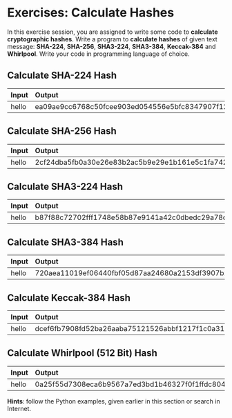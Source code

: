 # Exercises: Calculate Hashes

In this exercise session, you are assigned to write some code to **calculate cryptographic hashes**. Write a program to **calculate hashes** of given text message: **SHA-224**, **SHA-256**, **SHA3-224**, **SHA3-384**, **Keccak-384** and **Whirlpool**. Write your code in programming language of choice.

## Calculate **SHA-224 Hash**

| **Input** | **Output** |
| :--- | :--- |
| hello | ea09ae9cc6768c50fcee903ed054556e5bfc8347907f12598aa24193 |

## Calculate **SHA-256 Hash**

| **Input** | **Output** |
| :--- | :--- |
| hello | 2cf24dba5fb0a30e26e83b2ac5b9e29e1b161e5c1fa7425e73043362938b9824 |

## Calculate **SHA3-224 Hash**

| **Input** | **Output** |
| :--- | :--- |
| hello | b87f88c72702fff1748e58b87e9141a42c0dbedc29a78cb0d4a5cd81 |

## Calculate **SHA3-384 Hash**

| **Input** | **Output** |
| :--- | :--- |
| hello | 720aea11019ef06440fbf05d87aa24680a2153df3907b23631e7177ce620fa1330ff07c0fddee54699a4c3ee0ee9d887 |

## Calculate **Keccak-384 Hash**

| **Input** | **Output** |
| :--- | :--- |
| hello | dcef6fb7908fd52ba26aaba75121526abbf1217f1c0a31024652d134d3e32fb4cd8e9c703b8f43e7277b59a5cd402175 |

## Calculate **Whirlpool \(512 Bit\) Hash**

| **Input** | **Output** |
| :--- | :--- |
| hello | 0a25f55d7308eca6b9567a7ed3bd1b46327f0f1ffdc804dd8bb5af40e88d78b88df0d002a89e2fdbd5876c523f1b67bc44e9f87047598e7548298ea1c81cfd73 |

**Hints**: follow the Python examples, given earlier in this section or search in Internet.


